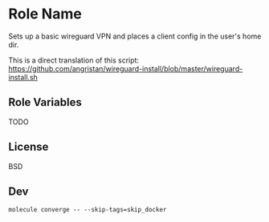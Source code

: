 Role Name
=========

Sets up a basic wireguard VPN and places a client config in the user's home dir.

This is a direct translation of this script:
https://github.com/angristan/wireguard-install/blob/master/wireguard-install.sh

Role Variables
--------------

TODO

License
-------

BSD

Dev
------------------

`molecule converge -- --skip-tags=skip_docker`
